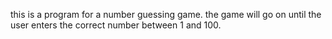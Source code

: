 this is a program for a number guessing game. the game will go on until the user enters the correct number between 1 and 100.
